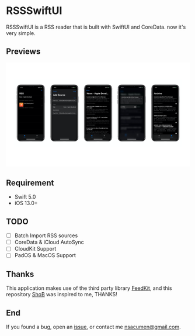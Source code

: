# RSSSwiftUI

RSSSwiftUI is a RSS reader that is built with SwiftUI and CoreData. now it's very simple.


## Previews

![](./Previews/snapshot.png)

## Requirement

- Swift 5.0
- iOS 13.0+

## TODO

- [ ] Batch Import RSS sources
- [ ] CoreData & iCloud AutoSync
- [ ] CloudKit Support
- [ ] PadOS & MacOS Support

## Thanks

This application makes use of the third party library [FeedKit](https://github.com/nmdias/FeedKit), and this repository [ShoB](https://github.com/iDara09/ShoB) was inspired to me, THANKS!

## End

If you found a bug, open an [issue](https://github.com/acumen1005/rss/issues), or contact me nsacumen@gmail.com. 
